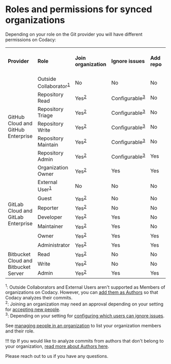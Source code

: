 # Roles and permissions for synced organizations

Depending on your role on the Git provider you will have different permissions on Codacy:

<table>
<tbody>
<tr>
<td><strong>Provider</strong></td>
<td><strong>Role</strong></td>
<td><strong>Join organization</strong></td>
<td><strong>Ignore issues</strong></td>
<td><strong>Add repo</strong></td>
<td><strong>Configure repo</strong></td>
<td><strong>View repo</strong></td>
<td><strong>Invite and accept members</strong></td>
<td><strong>Modify billing</strong></td>
</tr>
<tr>
<td rowspan="7">GitHub Cloud and<br/>GitHub Enterprise</td>
<td>Outside Collaborator<sup><a href="#note-1">1</a></sup></td>
<td>No</td>
<td>No</td>
<td>No</td>
<td>No</td>
<td>No</td>
<td>No</td>
<td>No</td>
</tr>
<tr>
<td>Repository Read</td>
<td>Yes<sup><a href="#note-2">2</a></sup></td>
<td>Configurable<sup><a href="#note-3">3</a></sup></td>
<td>No</td>
<td>No</td>
<td>Yes</td>
<td>No</td>
<td>No</td>
</tr>
<tr>
<td>Repository Triage</td>
<td>Yes<sup><a href="#note-2">2</a></sup></td>
<td>Configurable<sup><a href="#note-3">3</a></sup></td>
<td>No</td>
<td>No</td>
<td>Yes</td>
<td>No</td>
<td>No</td>
</tr>
<tr>
<td>Repository Write</td>
<td>Yes<sup><a href="#note-2">2</a></sup></td>
<td>Configurable<sup><a href="#note-3">3</a></sup></td>
<td>No</td>
<td>Yes</td>
<td>Yes</td>
<td>No</td>
<td>No</td>
</tr>
<tr>
<td>Repository Maintain</td>
<td>Yes<sup><a href="#note-2">2</a></sup></td>
<td>Configurable<sup><a href="#note-3">3</a></sup></td>
<td>No</td>
<td>Yes</td>
<td>Yes</td>
<td>No</td>
<td>No</td>
</tr>
<tr>
<td>Repository Admin</td>
<td>Yes<sup><a href="#note-2">2</a></sup></td>
<td>Configurable<sup><a href="#note-3">3</a></sup></td>
<td>Yes</td>
<td>Yes</td>
<td>Yes</td>
<td>No</td>
<td>No</td>
</tr>
<tr>
<td>Organization Owner</td>
<td>Yes<sup><a href="#note-2">2</a></sup></td>
<td>Yes</td>
<td>Yes</td>
<td>Yes</td>
<td>Yes</td>
<td>Yes</td>
<td>Yes</td>
</tr>
<tr>
<td rowspan="7">GitLab Cloud and<br/>GitLab Enterprise</td>
<td>External User<sup><a href="#note-1">1</a></sup></td>
<td>No</td>
<td>No</td>
<td>No</td>
<td>No</td>
<td>No</td>
<td>No</td>
<td>No</td>
</tr>
<tr>
<td><span>Guest</span></td>
<td>Yes<sup><a href="#note-2">2</a></sup></td>
<td>No</td>
<td>No</td>
<td>No</td>
<td>Yes</td>
<td>No</td>
<td>No</td>
</tr>
<tr>
<td><span>Reporter</span></td>
<td>Yes<sup><a href="#note-2">2</a></sup></td>
<td>No</td>
<td>No</td>
<td>No</td>
<td>Yes</td>
<td>No</td>
<td>No</td>
</tr>
<tr>
<td><span>Developer</span></td>
<td>Yes<sup><a href="#note-2">2</a></sup></td>
<td>Yes</td>
<td>No</td>
<td>No</td>
<td>Yes</td>
<td>No</td>
<td>No</td>
</tr>
<tr>
<td><span>Maintainer</span></td>
<td>Yes<sup><a href="#note-2">2</a></sup></td>
<td>Yes</td>
<td>No</td>
<td>No</td>
<td>Yes</td>
<td>No</td>
<td>No</td>
</tr>
<tr>
<td><span>Owner</span></td>
<td>Yes<sup><a href="#note-2">2</a></sup></td>
<td>Yes</td>
<td>Yes</td>
<td>Yes</td>
<td>Yes</td>
<td>Yes</td>
<td>Yes</td>
</tr>
<tr>
<td><span>Administrator</span></td>
<td>Yes<sup><a href="#note-2">2</a></sup></td>
<td>Yes</td>
<td>Yes</td>
<td>Yes</td>
<td>Yes</td>
<td>Yes</td>
<td>Yes</td>
</tr>
<tr>
<td rowspan="4">Bitbucket Cloud and<br/>Bitbucket Server</td>
<td>Read</td>
<td>Yes<sup><a href="#note-2">2</a></sup></td>
<td>No</td>
<td>No</td>
<td>No</td>
<td>Yes</td>
<td>No</td>
<td>No</td>
</tr>
<tr>
<td>Write</td>
<td>Yes<sup><a href="#note-2">2</a></sup></td>
<td>No</td>
<td>No</td>
<td>No</td>
<td>Yes</td>
<td>No</td>
<td>No</td>
</tr>
<tr>
<td>Admin</td>
<td>Yes<sup><a href="#note-2">2</a></sup></td>
<td>Yes</td>
<td>Yes</td>
<td>Yes</td>
<td>Yes</td>
<td>Yes</td>
<td>Yes</td>
</tr>
</tbody>
</table>

<sup id="note-1">1</sup>: Outside Collaborators and External Users aren't supported as Members of organizations on Codacy. However, you can [add them as Authors](adding-and-managing-authors.md) so that Codacy analyzes their commits.  
<sup id="note-2">2</sup>: Joining an organization may need an approval depending on your setting for [accepting new people](what-are-synced-organizations.md#managing-people-in-an-organization).  
<sup id="note-3">3</sup>: Depending on your setting for [configuring which users can ignore issues](how-to-configure-which-users-can-ignore-issues.md).

See [managing people in an organization](what-are-synced-organizations.md#managing-people-in-an-organization) to list your organization members and their role.

!!! tip
    If you would like to analyze commits from authors that don't belong to your organization, [read more about Authors here](adding-and-managing-authors.md).

Please reach out to us if you have any questions.
